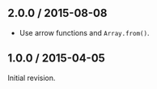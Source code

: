## 2.0.0 / 2015-08-08

 * Use arrow functions and `Array.from()`.

## 1.0.0 / 2015-04-05

Initial revision.
